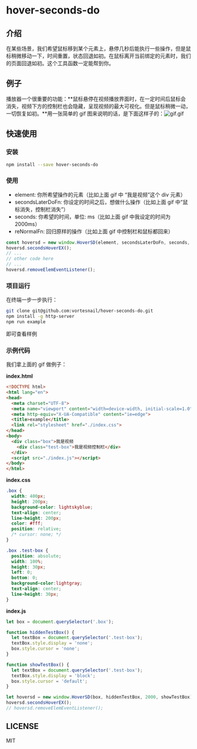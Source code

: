 # hover-seconds-do

## 介绍
在某些场景，我们希望鼠标移到某个元素上，悬停几秒后能执行一些操作，但是鼠标稍微移动一下，时间重置，状态回退如初。在鼠标离开当前绑定的元素时，我们的页面回退如初。这个工具函数一定能帮到你。

## 例子
播放器一个很重要的功能：**鼠标悬停在视频播放界面时，在一定时间后鼠标会消失，视频下方的控制栏也会隐藏，呈现视频的最大可视化。但是鼠标稍微一动，一切恢复如初。**用一张简单的 gif 图来说明的话，是下面这样子的：![gif.gif](https://cdn.nlark.com/yuque/0/2019/gif/341314/1572492255580-7fb62a64-4c65-462a-8528-b9bd7d9ca811.gif#align=left&display=inline&height=424&name=gif.gif&originHeight=424&originWidth=824&search=&size=615788&status=done&width=824)

## 快速使用
### 安装
```bash
npm install --save hover-seconds-do
```

### 使用
- element: 你所希望操作的元素（比如上面 gif 中 “我是视频”这个 div 元素）
- secondsLaterDoFn: 你设定的时间之后，想做什么操作（比如上面 gif 中“鼠标消失，控制栏消失”）
- seconds: 你希望的时间，单位: ms（比如上面 gif 中我设定的时间为 2000ms）
- reNormalFn: 回归原样的操作（比如上面 gif 中控制栏和鼠标都回来）
```js
const hoversd = new window.HoverSD(element, secondsLaterDoFn, seconds, reNormalFn);
hoversd.secondsHoverEX();
// ...
// other code here
// ...
hoversd.removeElemEventListener();
```

### 项目运行
在终端一步一步执行：
```bash
git clone git@github.com:vortesnail/hover-seconds-do.git
npm install -g http-server
npm run example
```
即可查看样例

### 示例代码
我们拿上面的 gif 做例子：

**index.html**
```html
<!DOCTYPE html>
<html lang="en">
<head>
  <meta charset="UTF-8">
  <meta name="viewport" content="width=device-width, initial-scale=1.0">
  <meta http-equiv="X-UA-Compatible" content="ie=edge">
  <title>example</title>
  <link rel="stylesheet" href="./index.css">
</head>
<body>
  <div class="box">我是视频
    <div class="test-box">我是视频控制栏</div>
  </div>
  <script src="./index.js"></script>
</body>
</html>
```

**index.css**
```css
.box {
  width: 400px;
  height: 200px;
  background-color: lightskyblue;
  text-align: center;
  line-height: 200px;
  color: #fff;
  position: relative;
  /* cursor: none; */
}

.box .test-box {
  position: absolute;
  width: 100%;
  height: 30px;
  left: 0;
  bottom: 0;
  background-color:lightgray;
  text-align: center;
  line-height: 30px;
}
```

**index.js**
```js
let box = document.querySelector('.box');

function hiddenTestBox() {
  let textBox = document.querySelector('.test-box');
  textBox.style.display = 'none';
  box.style.cursor = 'none';
}

function showTestBox() {
  let textBox = document.querySelector('.test-box');
  textBox.style.display = 'block';
  box.style.cursor = 'default';
}

let hoversd = new window.HoverSD(box, hiddenTestBox, 2000, showTestBox);
hoversd.secondsHoverEX();
// hoversd.removeElemEventListener();
```
## LICENSE
MIT
